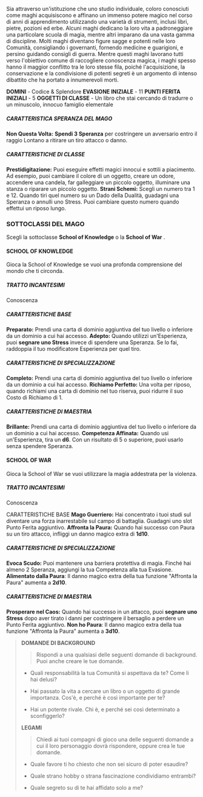 Sia attraverso un'istituzione che uno studio individuale, coloro conosciuti come maghi acquisiscono e affinano un immenso potere magico nel corso di anni di apprendimento utilizzando una varietà di strumenti, inclusi libri, pietre, pozioni ed erbe. Alcuni maghi dedicano la loro vita a padroneggiare una particolare scuola di magia, mentre altri imparano da una vasta gamma di discipline. Molti maghi diventano figure sagge e potenti nelle loro Comunità, consigliando i governanti, fornendo medicine e guarigioni, e persino guidando consigli di guerra. Mentre questi maghi lavorano tutti verso l'obiettivo comune di raccogliere conoscenza magica, i maghi spesso hanno il maggior conflitto tra le loro stesse fila, poiché l'acquisizione, la conservazione e la condivisione di potenti segreti è un argomento di intenso dibattito che ha portato a innumerevoli morti.

**DOMINI** - Codice & Splendore
**EVASIONE INIZIALE** - 11
**PUNTI FERITA INIZIALI** - 5
**OGGETTI DI CLASSE** - Un libro che stai cercando di tradurre o un minuscolo, innocuo famiglio elementale

##### CARATTERISTICA SPERANZA DEL MAGO
**Non Questa Volta:** **Spendi 3 Speranza** per costringere un avversario entro il raggio Lontano a ritirare un tiro attacco o danno.

##### CARATTERISTICHE DI CLASSE
**Prestidigitazione:** Puoi eseguire effetti magici innocui e sottili a piacimento. Ad esempio, puoi cambiare il colore di un oggetto, creare un odore, accendere una candela, far galleggiare un piccolo oggetto, illuminare una stanza o riparare un piccolo oggetto.
**Strani Schemi:** Scegli un numero tra 1 e 12. Quando tiri quel numero su un Dado della Dualità, guadagni una Speranza o annulli uno Stress. Puoi cambiare questo numero quando effettui un riposo lungo.

### SOTTOCLASSI DEL MAGO
Scegli la sottoclasse **School of Knowledge** o la **School of War** .

#### SCHOOL OF KNOWLEDGE
Gioca la School of Knowledge se vuoi una profonda comprensione del mondo che ti circonda.

##### TRATTO INCANTESIMI
Conoscenza

##### CARATTERISTICHE BASE
**Preparato:** Prendi una carta di dominio aggiuntiva del tuo livello o inferiore da un dominio a cui hai accesso.
**Adepto:** Quando utilizzi un'Esperienza, puoi **segnare uno Stress** invece di spendere una Speranza. Se lo fai, raddoppia il tuo modificatore Esperienza per quel tiro.

##### CARATTERISTICHE DI SPECIALIZZAZIONE
**Completo:** Prendi una carta di dominio aggiuntiva del tuo livello o inferiore da un dominio a cui hai accesso.
**Richiamo Perfetto:** Una volta per riposo, quando richiami una carta di dominio nel tuo riserva, puoi ridurre il suo Costo di Richiamo di 1.

##### CARATTERISTICHE DI MAESTRIA
**Brillante:** Prendi una carta di dominio aggiuntiva del tuo livello o inferiore da un dominio a cui hai accesso.
**Competenza Affinata:** Quando usi un'Esperienza, tira un **d6**. Con un risultato di 5 o superiore, puoi usarlo senza spendere Speranza.

#### SCHOOL OF WAR
Gioca la School of War se vuoi utilizzare la magia addestrata per la violenza.

##### TRATTO INCANTESIMI
Conoscenza

CARATTERISTICHE BASE
**Mago Guerriero:** Hai concentrato i tuoi studi sul diventare una forza inarrestabile sul campo di battaglia. Guadagni uno slot Punto Ferita aggiuntivo.
**Affronta la Paura:** Quando hai successo con Paura su un tiro attacco, infliggi un danno magico extra di **1d10**.

##### CARATTERISTICHE DI SPECIALIZZAZIONE
**Evoca Scudo:** Puoi mantenere una barriera protettiva di magia. Finché hai almeno 2 Speranza, aggiungi la tua Competenza alla tua Evasione.
**Alimentato dalla Paura**: Il danno magico extra della tua funzione "Affronta la Paura" aumenta a **2d10**.

##### CARATTERISTICHE DI MAESTRIA
**Prosperare nel Caos:** Quando hai successo in un attacco, puoi **segnare uno Stress** dopo aver tirato i danni per costringere il bersaglio a perdere un Punto Ferita aggiuntivo.
**Non ho Paura**: Il danno magico extra della tua funzione "Affronta la Paura" aumenta a **3d10**.

> **DOMANDE DI BACKGROUND**
> >Rispondi a una qualsiasi delle seguenti domande di background. Puoi anche creare le tue domande.
> 
> - Quali responsabilità la tua Comunità si aspettava da te? Come li hai delusi?
> 
> - Hai passato la vita a cercare un libro o un oggetto di grande importanza. Cos'è, e perché è così importante per te?
> 
> - Hai un potente rivale. Chi è, e perché sei così determinato a sconfiggerlo?
> 
> **LEGAMI**
>> Chiedi ai tuoi compagni di gioco una delle seguenti domande a cui il loro personaggio dovrà rispondere, oppure crea le tue domande.
> 
> - Quale favore ti ho chiesto che non sei sicuro di poter esaudire?
> 
> - Quale strano hobby o strana fascinazione condividiamo entrambi?
> 
> - Quale segreto su di te hai affidato solo a me?